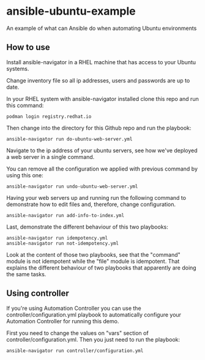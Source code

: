 # ansible-ubuntu-example
An example of what can Ansible do when automating Ubuntu environments

## How to use

Install ansible-navigator in a RHEL machine that has access to your Ubuntu systems.

Change inventory file so all ip addresses, users and passwords are up to date.

In your RHEL system with ansible-navigator installed clone this repo and run this command:
```
podman login registry.redhat.io
```
Then change into the directory for this Github repo and run the playbook:
```
ansible-navigator run do-ubuntu-web-server.yml
```
Navigate to the ip address of your ubuntu servers, see how we've deployed a web server in a single command.

You can remove all the configuration we applied with previous command by using this one:
```
ansible-navigator run undo-ubuntu-web-server.yml
```
Having your web servers up and running run the following command to demonstrate how to edit files and, therefore, change configuration.
```
ansible-navigator run add-info-to-index.yml
```
Last, demonstrate the different behaviour of this two playbooks:
```
ansible-navigator run idempotency.yml
ansible-navigator run not-idempotency.yml
```
Look at the content of those two playbooks, see that the "command" module is not idempotent while the "file" module is idempotent. That explains the different behaviour of two playbooks that apparently are doing the same tasks.

## Using controller

If you're using Automation Controller you can use the controller/configuration.yml playbook to automatically configure your Automation Controller for running this demo.

First you need to change the values on "vars" section of controller/configuration.yml. Then you just need to run the playbook:
```
ansible-navigator run controller/configuration.yml
```
